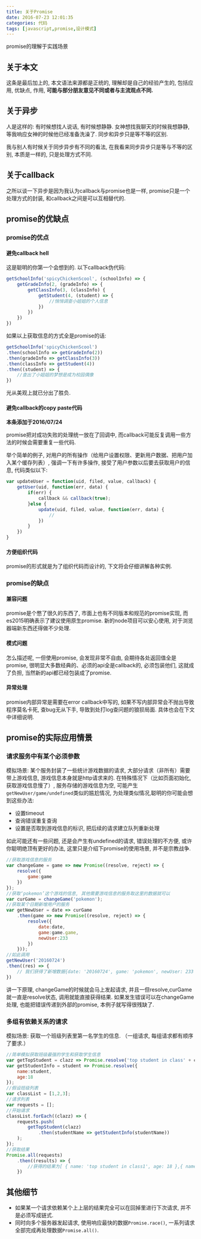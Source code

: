 ```yaml
---
title: 关于Promise
date: 2016-07-23 12:01:35
categories: 代码
tags: [javascript,promise,设计模式]
---
```

promise的理解于实践场景
<!--more-->
## 关于本文
这条是最后加上的, 本文语法来源都是正统的, 理解却是自己的经验产生的, 包括应用, 优缺点, 作用, **可能与部分朋友意见不同或者与主流观点不同.** 

## 关于异步
人是这样的:  有时候想找人说话, 有时候想静静.
女神想找我聊天的时候我想静静, 等我响应女神的时候他已经准备洗澡了. 同步和异步只是等不等的区别.

我与别人有时候关于同步异步有不同的看法, 在我看来同步异步只是等与不等的区别, 本质是一样的, 只是处理方式不同.

## 关于callback
之所以谈一下异步是因为我认为callback与promise也是一样, promise只是一个处理方式的封装, 和callback之间是可以互相替代的.

## promise的优缺点

### promise的优点

#### 避免callback hell

这是聪明的你第一个会想到的.
以下callback伪代码: 
```js
getSchoolInfo('spicyChickenScool', (schoolInfo) => {
    getGradeInfo(2, (gradeInfo) => {
        getClassInfo(3, (classInfo) {
            getStudent(4, (student) => {
                //悄悄调查小姐姐的个人信息
            })
        })
    })
})
```
如果以上获取信息的方式全是promise的话: 
```js
getSchoolInfo('spicyChickenScool')
.then(schoolInfo => getGradeInfo(2))
.then(gradeInfo => getClassInfo(3))
.then(classInfo => getStudent(4))
.then((student) => {
	//查出了小姐姐的梦想是成为校园偶像
})
```
光从美观上就已分出了胜负.

#### 避免callback的copy paste代码

**本条添加于2016/07/24**

promise把对成功失败的处理统一放在了回调中, 而callback可能反复调用一些方法的时候会需要重复一些代码.

举个简单的例子, 对用户的所有操作（给用户设置权限、更新用户数据、把用户加入某个缓存列表）, 强调一下有许多操作, 接受了用户参数以后要去获取用户的信息, 代码类似以下: 

```js
var updateUser = function(uid, filed, value, callback) {
    getUser(uid, function(err, data) {
        if(err) {
            callback && callback(true);
        }else {
            update(uid, filed, value, function(err, data) {
                //
            })
        }
    })		
}
```

#### 方便组织代码

promise的形式就是为了组织代码而设计的, 下文将会仔细讲解各种实例.

### promise的缺点

#### 兼容问题

promise是个憋了很久的东西了, 市面上也有不同版本和规范的promise实现, 而es2015明确表示了建议使用原生promise.
新的node项目可以安心使用, 对于浏览器端新东西还得做不少处理.
	
#### 模式问题

怎么描述呢, 一但使用promise, 会发现非常不自由, 会期待各处返回值全是promise, 很明显大多数经典的、必须的api全是callback的, 必须包装他们, 这就成了负担, 当然新的api都已经包装成了promise.

#### 异常处理

promise内部异常是需要在error callback中写的, 如果不写内部异常会不抛出导致程序莫名卡死, 查bug无从下手, 导致到处打log查问题的狼狈局面.
具体也会在下文中详细说明.

## promise的实际应用情景

### 请求服务中有某个必须参数
模拟场景:  某个服务封装了一些统计游戏数据的请求, 大部分请求（非所有）需要带上游戏信息, 游戏信息本身就是http请求来的.
在特殊情况下（比如页面初始化, 获取游戏信息慢了）, 服务存储的游戏信息为空, 可能产生 ``getNewUser/game/undefined``类似的尴尬情况, 为处理类似情况,聪明的你可能会想到这些办法: 
+ 设置timeout
+ 查询错误重复查询
+ 设置是否取到游戏信息的标识, 把后续的请求建立队列重新处理

如此可能还有一些问题, 还是会产生有undefined的请求, 错误处理的不方便, 或许你聪明绝顶有更好的办法, 这里只是介绍下promise的使用场景, 并不是宗教战争.

```js
//获取游戏信息的服务
var changeGame = game => new Promise((resolve, reject) => {
    resolve({
        game:game
    })
});
//获取‘pokemon’这个游戏的信息, 其他需要游戏信息的服务取这里的数据就可以
var curGame = changeGame('pokemon');
//获取某个日期新增用户的服务
var getNewUser = date => curGame
    .then(game => new Promise((resolve, reject) => {
        resolve({
            date:date,
            game:game.game,
            newUser:233
        })
    }));
//如此调用
getNewUser('20160724')
.then((res) => {
    // 我们获得了新增数据{date: '20160724', game: 'pokemon', newUser: 233 }
})
```
讲一下原理, changeGame的时候就会马上发起请求, 并且一但resolve,curGame就一直是resolve状态, 调用就能直接获得结果.
如果发生错误可以在changeGame处理, 也能把错误传递到外部的promise, 本例子就写得很残缺了.

### 多组有依赖关系的请求

模拟场景:  获取一个班级列表里第一名学生的信息. （一组请求, 每组请求都有顺序了要求.）

```js
//简单模拟获取班级最强的学生和获取学生信息
var getTopStudent = clazz => Promise.resolve('top student in class' + clazz);
var getStudentInfo = student => Promise.resolve({
    name:student,
    age:18
});
//假设班级列表
var classList = [1,2,3];
//请求列表
var requests = [];
//开始请求
classList.forEach((clazz) => {
    requests.push(
        getTopStudent(clazz)
            .then(studentName => getStudentInfo(studentName))
    );
});
//获取结果
Promise.all(requests)
    .then((results) => {
        //获得的结果为[ { name: 'top student in class1', age: 18 },{ name: 'top student in class2', age: 18 },{ name: 'top student in class3', age: 18 } ]
    })
```

## 其他细节

+ 如果某一个请求依赖某个上上层的结果完全可以在回掉里进行下次请求, 并不是必须写成链式.
+ 同时向多个服务器发起请求, 使用响应最快的数据``Promise.race()``, 一系列请求全部完成再处理数据``Promise.all()``.


